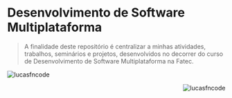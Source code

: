 # Desenvolvimento de Software Multiplataforma

> A finalidade deste repositório é centralizar a minhas atividades, trabalhos, seminários e projetos, desenvolvidos no decorrer do curso de Desenvolvimento de Software Multiplataforma na Fatec.




<p>&nbsp;<img align="left" src="https://github-readme-stats.vercel.app/api?username=lucasfncode&show_icons=true&locale=en" alt="lucasfncode" /></p>
<p><img align="right" src="https://github-readme-stats.vercel.app/api/top-langs?username=lucasfncode&show_icons=true&locale=en&layout=compact" alt="lucasfncode" /></p>

